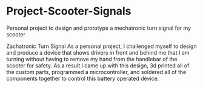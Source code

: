 # Project-Scooter-Signals
Personal project to design and prototype a mechatronic turn signal for my scooter

Zachatronic Turn Signal
As a personal project, I challenged myself to design and produce a device that shows drivers in front and behind me that I am turning without having to remove my hand from the handlebar of the scooter for safety. As a result I came up with this design, 3d printed all of the custom parts, programmed a microcontroller, and soldered all of the components together to control this battery operated device.
